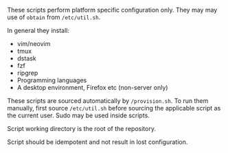 These scripts perform platform specific configuration only. They may may use of
`obtain` from `/etc/util.sh`.

In general they install:

* vim/neovim
* tmux
* dstask
* fzf
* ripgrep
* Programming languages
* A desktop environment, Firefox etc (non-server only)


These scripts are sourced automatically by `/provision.sh`.  To run them
manually, first source `/etc/util.sh` before sourcing the applicable script as
the current user. Sudo may be used inside scripts.

Script working directory is the root of the repository.

Script should be idempotent and not result in lost configuration.
